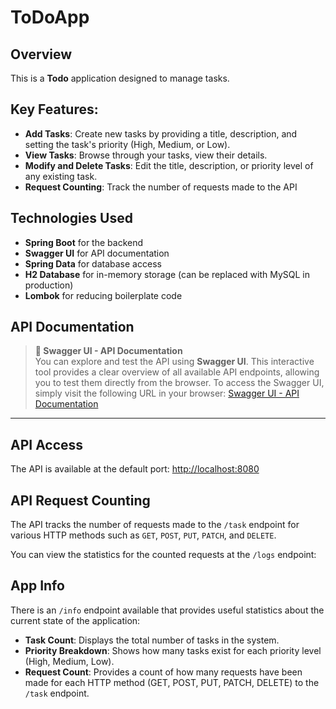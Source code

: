 # ToDoApp

## Overview

This is a **Todo** application designed to manage tasks.

## Key Features:
- **Add Tasks**: Create new tasks by providing a title, description, and setting the task's priority (High, Medium, or Low).
- **View Tasks**: Browse through your tasks, view their details.
- **Modify and Delete Tasks**: Edit the title, description, or priority level of any existing task.
- **Request Counting**: Track the number of requests made to the API

## Technologies Used
- **Spring Boot** for the backend
- **Swagger UI** for API documentation
- **Spring Data** for database access
- **H2 Database** for in-memory storage (can be replaced with MySQL in production)
- **Lombok** for reducing boilerplate code

## API Documentation

> **🚀 Swagger UI - API Documentation**  
> You can explore and test the API using **Swagger UI**. This interactive tool provides a clear overview of all available API endpoints, allowing you to test them directly from the browser.
> To access the Swagger UI, simply visit the following URL in your browser:
> [Swagger UI - API Documentation](http://localhost:8080/swagger-ui/index.html#/)

---
## API Access

The API is available at the default port:  [http://localhost:8080](http://localhost:8080)

## API Request Counting
The API tracks the number of requests made to the `/task` endpoint for various HTTP methods such as `GET`, `POST`, `PUT`, `PATCH`, and `DELETE`. 

You can view the statistics for the counted requests at the `/logs` endpoint:

## App Info

There is an `/info` endpoint available that provides useful statistics about the current state of the application:

- **Task Count**: Displays the total number of tasks in the system.
- **Priority Breakdown**: Shows how many tasks exist for each priority level (High, Medium, Low).
- **Request Count**: Provides a count of how many requests have been made for each HTTP method (GET, POST, PUT, PATCH, DELETE) to the `/task` endpoint.

